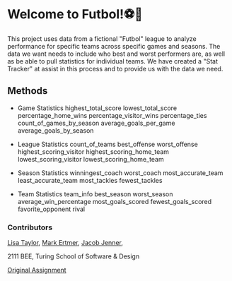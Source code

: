 # Welcome to Futbol!⚽️🏒

This project uses data from a fictional "Futbol" league to analyze performance for specific teams across specific games and seasons. The data we want needs to include who best and worst performers are, as well as be able to pull statistics for individual teams. We have created a "Stat Tracker" at assist in this process and to provide us with the data we need.

## Methods

* Game Statistics
highest_total_score
lowest_total_score
percentage_home_wins
percentage_visitor_wins
percentage_ties
count_of_games_by_season
average_goals_per_game
average_goals_by_season

* League Statistics
count_of_teams
best_offense
worst_offense
highest_scoring_visitor
highest_scoring_home_team
lowest_scoring_visitor
lowest_scoring_home_team

* Season Statistics
winningest_coach
worst_coach
most_accurate_team
least_accurate_team
most_tackles
fewest_tackles

* Team Statistics
team_info
best_season
worst_season
average_win_percentage
most_goals_scored
fewest_goals_scored
favorite_opponent
rival


### Contributors

[Lisa Taylor](https://github.com/lisataylor5472), 
[Mark Ertmer](https://github.com/markertmer), 
[Jacob Jenner](https://github.com/jennerj), 

2111 BEE, Turing School of Software & Design

[Original Assignment](https://backend.turing.edu/module1/projects/futbol/index)
